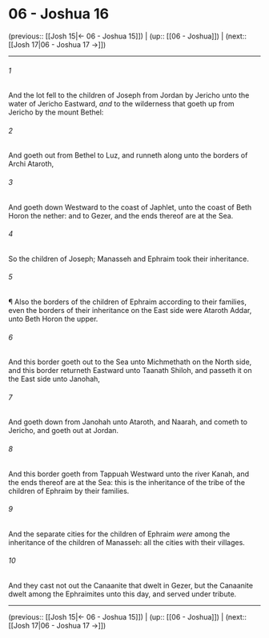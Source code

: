 # 06 - Joshua 16

(previous:: [[Josh 15|← 06 - Joshua 15]]) | (up:: [[06 - Joshua]]) | (next:: [[Josh 17|06 - Joshua 17 →]])

***


###### 1 
And the lot fell to the children of Joseph from Jordan by Jericho unto the water of Jericho Eastward, _and_ to the wilderness that goeth up from Jericho by the mount Bethel: 

###### 2 
And goeth out from Bethel to Luz, and runneth along unto the borders of Archi Ataroth, 

###### 3 
And goeth down Westward to the coast of Japhlet, unto the coast of Beth Horon the nether: and to Gezer, and the ends thereof are at the Sea. 

###### 4 
So the children of Joseph; Manasseh and Ephraim took their inheritance. 

###### 5 
¶ Also the borders of the children of Ephraim according to their families, even the borders of their inheritance on the East side were Ataroth Addar, unto Beth Horon the upper. 

###### 6 
And this border goeth out to the Sea unto Michmethath on the North side, and this border returneth Eastward unto Taanath Shiloh, and passeth it on the East side unto Janohah, 

###### 7 
And goeth down from Janohah unto Ataroth, and Naarah, and cometh to Jericho, and goeth out at Jordan. 

###### 8 
And this border goeth from Tappuah Westward unto the river Kanah, and the ends thereof are at the Sea: this is the inheritance of the tribe of the children of Ephraim by their families. 

###### 9 
And the separate cities for the children of Ephraim _were_ among the inheritance of the children of Manasseh: all the cities with their villages. 

###### 10 
And they cast not out the Canaanite that dwelt in Gezer, but the Canaanite dwelt among the Ephraimites unto this day, and served under tribute.

***

(previous:: [[Josh 15|← 06 - Joshua 15]]) | (up:: [[06 - Joshua]]) | (next:: [[Josh 17|06 - Joshua 17 →]])
